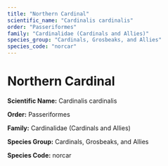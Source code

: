 ```yaml
---
title: "Northern Cardinal"
scientific_name: "Cardinalis cardinalis"
order: "Passeriformes"
family: "Cardinalidae (Cardinals and Allies)"
species_group: "Cardinals, Grosbeaks, and Allies"
species_code: "norcar"
---
```


# Northern Cardinal

**Scientific Name:** Cardinalis cardinalis

**Order:** Passeriformes

**Family:** Cardinalidae (Cardinals and Allies)

**Species Group:** Cardinals, Grosbeaks, and Allies

**Species Code:** norcar
